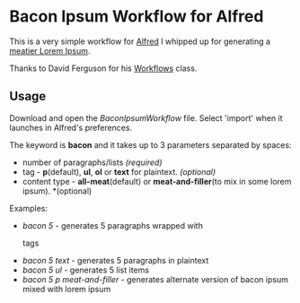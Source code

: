 Bacon Ipsum Workflow for Alfred
==================

This is a very simple workflow for [Alfred](http://alfredapp.com) I whipped up for generating a [meatier Lorem Ipsum](http://baconipsum.com/).

Thanks to David Ferguson for his [Workflows](https://github.com/jdfwarrior/Workflows) class.

Usage
-----

Download and open the *BaconIpsumWorkflow* file. Select 'import' when it launches in Alfred's preferences.

The keyword is **bacon** and it takes up to 3 parameters separated by spaces:

* number of paragraphs/lists *(required)*
* tag - **p**(default), **ul**, **ol** or **text** for plaintext. *(optional)*
* content type - **all-meat**(default) or **meat-and-filler**(to mix in some lorem ipsum). *(optional)

Examples:

- *bacon 5* - generates 5 paragraphs wrapped with <p> tags
- *bacon 5 text* - generates 5 paragraphs in plaintext
- *bacon 5 ul* - generates 5 list items
- *bacon 5 p meat-and-filler* - generates alternate version of bacon ipsum mixed with lorem ipsum




